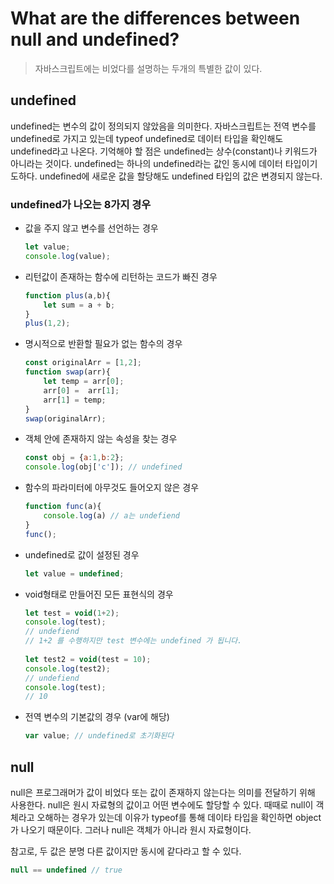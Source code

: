 # What are the differences between null and undefined?

> 자바스크립트에는 비었다를 설명하는 두개의 특별한 값이 있다.

## undefined

undefined는 변수의 값이 정의되지 않았음을 의미한다. 자바스크립트는 전역 변수를 undefined로 가지고 있는데 typeof undefined로 데이터 타입을 확인해도 undefined라고 나온다. 기억해야 할 점은 undefined는 상수(constant)나 키워드가 아니라는 것이다. undefined는 하나의 undefined라는 값인 동시에  데이터 타입이기도하다. undefined에  새로운 값을   할당해도  undefined 타입의 값은 변경되지 않는다.

### undefined가 나오는 8가지 경우

- 값을 주지 않고 변수를 선언하는 경우

    ```jsx
    let value; 
    console.log(value);
    ```

- 리턴값이 존재하는 함수에 리턴하는 코드가 빠진 경우

    ```jsx
    function plus(a,b){
    	let sum = a + b;
    }
    plus(1,2);
    ```

- 명시적으로 반환할 필요가 없는 함수의 경우

    ```jsx
    const originalArr = [1,2];
    function swap(arr){
    	let temp = arr[0];
    	arr[0] =  arr[1];
    	arr[1] = temp;
    }
    swap(originalArr); 
    ```

- 객체 안에 존재하지 않는 속성을 찾는 경우

    ```jsx
    const obj = {a:1,b:2};
    console.log(obj['c']); // undefined
    ```

- 함수의 파라미터에 아무것도 들어오지 않은 경우

    ```jsx
    function func(a){
    	console.log(a) // a는 undefiend 
    }
    func();
    ```

- undefined로 값이 설정된 경우

    ```jsx
    let value = undefined;
    ```

- void형태로 만들어진 모든 표현식의 경우

    ```jsx
    let test = void(1+2);
    console.log(test);
    // undefiend
    // 1+2 를 수행하지만 test 변수에는 undefined 가 됩니다.
     
    let test2 = void(test = 10);
    console.log(test2);
    // undefiend
    console.log(test);
    // 10
    ```

- 전역 변수의 기본값의 경우 (var에 해당)

    ```jsx
    var value; // undefined로 초기화된다
    ```

## null

null은 프로그래머가 값이 비었다 또는 값이 존재하지 않는다는 의미를 전달하기 위해 사용한다. null은 원시 자료형의 값이고 어떤 변수에도 할당할 수 있다. 
때때로 null이 객체라고 오해하는 경우가 있는데 이유가 typeof를 통해 데이타 타입을 확인하면 object가 나오기 때문이다. 그러나 null은 객체가 아니라 원시 자료형이다.

참고로, 두 값은 분명 다른 값이지만 동시에 같다라고 할 수 있다. 

```jsx
null == undefined // true
```

